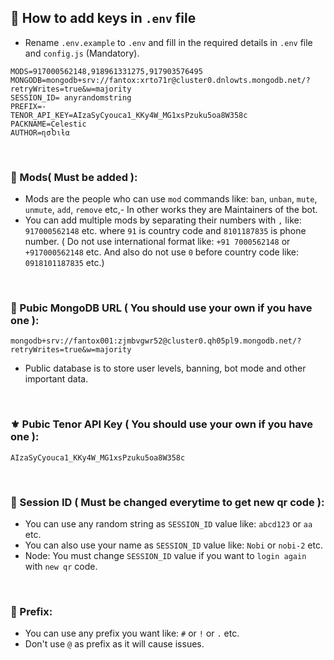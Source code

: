 ## 🌸 How to add keys in `.env` file

- Rename `.env.example` to `.env` and fill in the required details in `.env` file and `config.js` (Mandatory).

```
MODS=917000562148,918961331275,917903576495
MONGODB=mongodb+srv://fantox:xrto71r@cluster0.dnlowts.mongodb.net/?retryWrites=true&w=majority
SESSION_ID= anyrandomstring
PREFIX=-
TENOR_API_KEY=AIzaSyCyouca1_KKy4W_MG1xsPzuku5oa8W358c
PACKNAME=Celestic 
AUTHOR=ɳσႦιƚα 
```

<br>

### 🌸 Mods( Must be added ):
- Mods are the people who can use `mod` commands like: `ban`, `unban`, `mute`, `unmute`, `add`, `remove` etc,- In other works they are Maintainers of the bot.
- You can add multiple mods by separating their numbers with `,` like: `917000562148` etc. where `91` is country code and `8101187835` is phone number. ( Do not use international format like: `+91 7000562148` or `+917000562148` etc. And also do not use `0` before country code like: `0918101187835` etc.)

<br>

### 🌸 Pubic MongoDB URL ( You should use your own if you have one ):

```
mongodb+srv://fantox001:zjmbvgwr52@cluster0.qh05pl9.mongodb.net/?retryWrites=true&w=majority
```
- Public database is to store user levels, banning, bot mode and other important data.

<br>

### ⚜️ Pubic Tenor API Key ( You should use your own if you have one ):

```
AIzaSyCyouca1_KKy4W_MG1xsPzuku5oa8W358c
```

<br>

### 💫 Session ID ( Must be changed everytime to get new qr code ):

- You can use any random string as `SESSION_ID` value like: `abcd123` or `aa` etc.
- You can also use your name as `SESSION_ID` value like: `Nobi` or `nobi-2` etc.
- Node: You must change `SESSION_ID` value if you want to `login again` with `new qr` code.

<br>

### 🌚 Prefix: 

- You can use any prefix you want like: `#` or `!` or `.` etc.
- Don't use `@` as prefix as it will cause issues.
